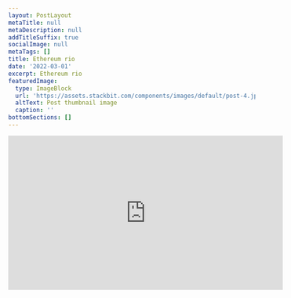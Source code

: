 ```yaml
---
layout: PostLayout
metaTitle: null
metaDescription: null
addTitleSuffix: true
socialImage: null
metaTags: []
title: Ethereum rio
date: '2022-03-01'
excerpt: Ethereum rio
featuredImage:
  type: ImageBlock
  url: 'https://assets.stackbit.com/components/images/default/post-4.jpeg'
  altText: Post thumbnail image
  caption: ''
bottomSections: []
---
```

<iframe width="560" height="315" src="https://www.youtube.com/embed/Qp01pJIcHEg" title="YouTube video player" frameborder="0" allow="accelerometer; autoplay; clipboard-write; encrypted-media; gyroscope; picture-in-picture" allowfullscreen></iframe>